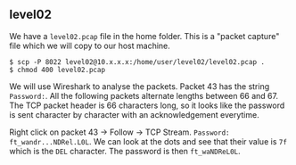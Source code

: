 ## level02

We have a `level02.pcap` file in the home folder. This is a "packet capture" file which we will copy to our host machine.

```shell
$ scp -P 8022 level02@10.x.x.x:/home/user/level02/level02.pcap .
$ chmod 400 level02.pcap
```

We will use Wireshark to analyse the packets. Packet 43 has the string `Password:`. All the following packets alternate lengths between 66 and 67. The TCP packet header is 66 characters long, so it looks like the password is sent character by character with an acknowledgement everytime.

Right click on packet 43 -> Follow -> TCP Stream. `Password: ft_wandr...NDRel.L0L`. We can look at the dots and see that their value is `7f` which is the `DEL` character. The password is then `ft_waNDReL0L`.
